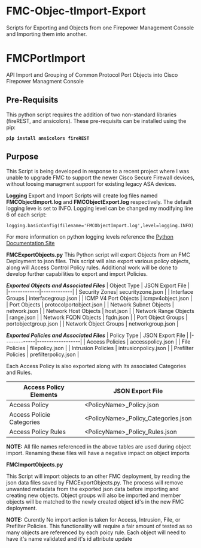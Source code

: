 # FMC-Objec-tImport-Export
Scripts for Exporting and Objects from one Firepower Management Console and Importing them into another.

# FMCPortImport
API Import and Grouping of Common Protocol Port Objects into Cisco Firepower Managment Console

## Pre-Requisits
This python script requires the addition of two non-standard libraries (fireREST, and ansicolors).  These pre-requisits can be installed using the pip:

**`pip install ansicolors fireREST`**

## Purpose
This Script is being developed in response to a recent project where I was unable to upgrade FMC to support the newer Cisco Secure Firewall devices, without loosing managment support for existing legacy ASA devices.

**Logging**
Export and Import Scripts will create log files named **FMCObjectImport.log** and **FMCObjectExport.log** respectively.  The default logging leve is set to INFO.  Logging level can be changed my modifying line 6 of each script:

```
logging.basicConfig(filename='FMCObjectImport.log',level=logging.INFO)
```
For more information on python logging levels reference the [Python Documentation Site]("https://docs.python.org/3/library/logging.html")


**FMCExportObjects.py**
This Python script will export Objects from an FMC Deployment to json files. This script will also export various policy objects, along will Access Control Policy rules.  Additional work will be done to develop further capabilities to export and import Policies.

***Exported Objects and Associated Files***
| Object Type | JSON Export File | 
|-------------|-------------|
| Security Zones| securityzone.json |
| Interface Groups | interfacegroup.json |
| ICMP V4 Port Objects | icmpv4object.json |
| Port Objects | protocolportobject.json |
| Network Subnet Objects | network.json |
| Network Host Objects | host.json |
| Network Range Objects | range.json |
| Network FQDN Objects | fqdn.json |
| Port Object Groups | portobjectgroup.json |
| Network Object Groups | networkgroup.json |

***Exported Policies and Associated Files***
| Policy Type | JSON Export File |
|-------------|------------------|
| Access Policies | accesspolicy.json |
| File Policies | filepolicy.json |
| Intrusion Policies | intrusionpolicy.json |
| Prefilter Policies | prefilterpolicy.json |

Each Access Policy is also exported along with Its associated Categories and Rules.

| Access Policy Elements | JSON Export File |
|------------------------|------------------|
| Access Policy | \<PolicyName\>_Policy.json |
| Access Policie Categories | \<PolicyName\>_Policy_Categories.json |
| Access Policy Rules | \<PolicyName\>_Policy_Rules.json |

**NOTE:**
All file names referenced in the above tables are used during object import.  Renaming these files will have a negative impact on object imports

**FMCImportObjects.py**

This Script will import objects to an other FMC deployment, by reading the json data files saved by FMCExportObjects.py. The process will remove unwanted metadata from the exported json data before importing and creating new objects. Object groups will also be imported and member objects will be matched to the newly created object id's in the new FMC deployment.

**NOTE:**
Curently No import action is taken for Access, Intrusion, File, or Prefilter Policies.  This functionality will require a fair amount of tested as so many objects are referenced by each poicy rule.  Each object will need to have it's name validated and it's id attribute update